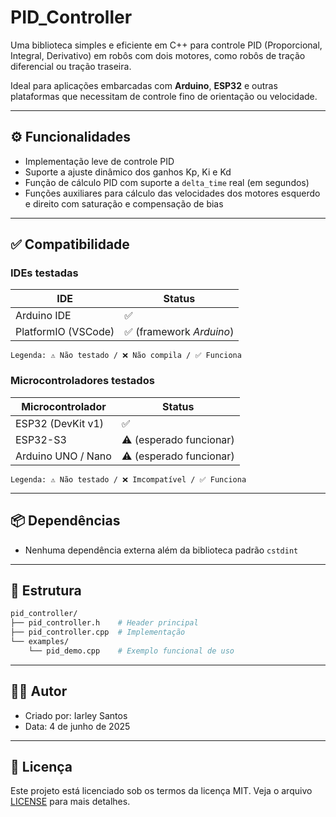 # PID_Controller

Uma biblioteca simples e eficiente em C++ para controle PID (Proporcional, Integral, Derivativo) em robôs com dois motores, como robôs de tração diferencial ou tração traseira.

Ideal para aplicações embarcadas com **Arduino**, **ESP32** e outras plataformas que necessitam de controle fino de orientação ou velocidade.

---

## ⚙️ Funcionalidades

- Implementação leve de controle PID
- Suporte a ajuste dinâmico dos ganhos Kp, Ki e Kd
- Função de cálculo PID com suporte a `delta_time` real (em segundos)
- Funções auxiliares para cálculo das velocidades dos motores esquerdo e direito com saturação e compensação de bias

---

## ✅ Compatibilidade

### IDEs testadas

| IDE                     | Status                                     |
|-------------------------|------------------------------------------- |
| Arduino IDE             | ✅                                         |
| PlatformIO (VSCode)     | ✅ (framework *Arduino*)                   |
```Legenda: ⚠️ Não testado / ❌ Não compila / ✅ Funciona ```


### Microcontroladores testados

| Microcontrolador       | Status                               |
|------------------------|--------------------------------------|
| ESP32 (DevKit v1)      | ✅                                   |
| ESP32-S3               | ⚠️ (esperado funcionar)              |
| Arduino UNO / Nano     | ⚠️ (esperado funcionar)              |
```Legenda: ⚠️ Não testado / ❌ Imcompatível / ✅ Funciona ```

---

## 📦 Dependências

- Nenhuma dependência externa além da biblioteca padrão `cstdint`

---

## 📁 Estrutura

```bash
pid_controller/
├── pid_controller.h    # Header principal
├── pid_controller.cpp  # Implementação
└── examples/
    └── pid_demo.cpp    # Exemplo funcional de uso
```

---

## 👨‍💻 Autor

- Criado por: Iarley Santos
- Data: 4 de junho de 2025

---

## 📝 Licença

Este projeto está licenciado sob os termos da licença MIT. Veja o arquivo [LICENSE](LICENSE) para mais detalhes.
